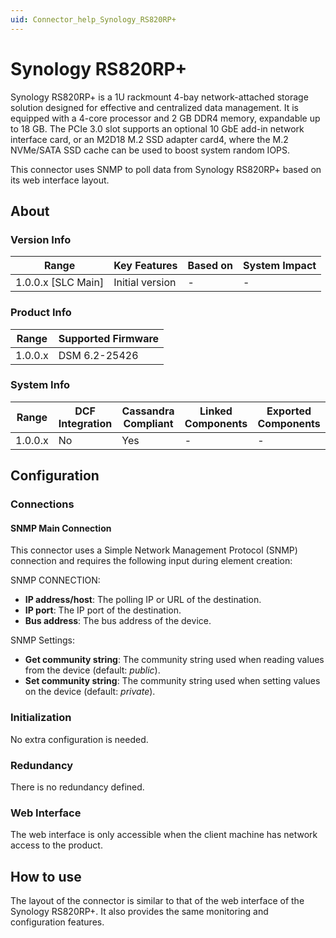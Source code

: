```yaml
---
uid: Connector_help_Synology_RS820RP+
---
```


# Synology RS820RP+

Synology RS820RP+ is a 1U rackmount 4-bay network-attached storage solution designed for effective and centralized data management. It is equipped with a 4-core processor and 2 GB DDR4 memory, expandable up to 18 GB. The PCIe 3.0 slot supports an optional 10 GbE add-in network interface card, or an M2D18 M.2 SSD adapter card4, where the M.2 NVMe/SATA SSD cache can be used to boost system random IOPS.

This connector uses SNMP to poll data from Synology RS820RP+ based on its web interface layout.

## About

### Version Info

| Range                | Key Features     | Based on     | System Impact     |
|----------------------|------------------|--------------|-------------------|
| 1.0.0.x [SLC Main]   | Initial version  | -            | -                 |

### Product Info

| Range     | Supported Firmware     |
|-----------|------------------------|
| 1.0.0.x   | DSM 6.2-25426          |

### System Info

| Range     | DCF Integration     | Cassandra Compliant     | Linked Components     | Exported Components     |
|-----------|---------------------|-------------------------|-----------------------|-------------------------|
| 1.0.0.x   | No                  | Yes                     | -                     | -                       |

## Configuration

### Connections

#### SNMP Main Connection

This connector uses a Simple Network Management Protocol (SNMP) connection and requires the following input during element creation:

SNMP CONNECTION:

- **IP address/host**: The polling IP or URL of the destination.
- **IP port**: The IP port of the destination.
- **Bus address**: The bus address of the device.

SNMP Settings:

- **Get community string**: The community string used when reading values from the device (default: *public*).
- **Set community string**: The community string used when setting values on the device (default: *private*).

### Initialization

No extra configuration is needed.

### Redundancy

There is no redundancy defined.

### Web Interface

The web interface is only accessible when the client machine has network access to the product.

## How to use

The layout of the connector is similar to that of the web interface of the Synology RS820RP+. It also provides the same monitoring and configuration features.
